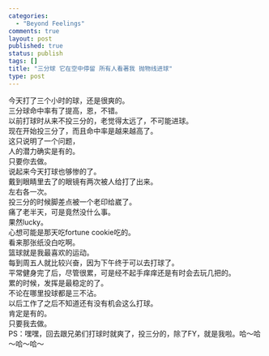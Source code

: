 ```yaml
--- 
categories: 
  - "Beyond Feelings"
comments: true
layout: post
published: true
status: publish
tags: []
title: "三分球 它在空中停留 所有人看著我 抛物线进球"
type: post
---
```

<div id="msgcns!5F971C000415D85F!272" class="bvMsg">
<div>今天打了三个小时的球，还是很爽的。<br>三分球命中率有了提高，恩，不错。<br>以前打球时从来不投三分的，老觉得太远了，不可能进球。<br>现在开始投三分了，而且命中率是越来越高了。<br>这只说明了一个问题，<br>人的潜力确实是有的。<br>只要你去做。<br>说起来今天打球也够惨的了。<br>戴到眼睛里去了的眼镜有两次被人给打了出来。<br>左右各一次。<br>投三分的时候脚差点被一个老印给崴了。<br>痛了老半天，可是竟然没什么事。<br>果然lucky。<br>心想可能是那天吃fortune cookie吃的。<br>看来那张纸没白吃啊。<br>篮球就是我最喜欢的运动。<br>每到周五人就比较兴奋，因为下午终于可以去打球了。<br>平常健身完了后，尽管很累，可是经不起手痒痒还是有时会去玩几把的。<br>累的时候，发挥是最稳定的了。<br>不论在哪里投球都是三不沾。<br>以后工作了之后不知道还有没有机会这么打球。<br>肯定是有的。<br>只要我去做。</div>
<div>PS：嘿嘿，回去跟兄弟们打球时就爽了，投三分的，除了FY，就是我啦。哈～哈～哈～哈～</div>
</div>
